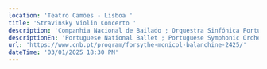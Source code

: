 ```yaml
---
location: 'Teatro Camões - Lisboa '
title: 'Stravinsky Violin Concerto '
description: 'Companhia Nacional de Bailado ; Orquestra Sinfónica Portuguesa '
descriptionEn: 'Portuguese National Ballet ; Portuguese Symphonic Orchestra '
url: 'https://www.cnb.pt/program/forsythe-mcnicol-balanchine-2425/'
dateTime: '03/01/2025 18:30 PM'
---
```


